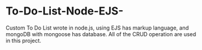 # To-Do-List-Node-EJS-

Custom To Do List wrote in node.js, using EJS has markup language, and mongoDB with mongoose has database. All of the CRUD operation are used in this project.
